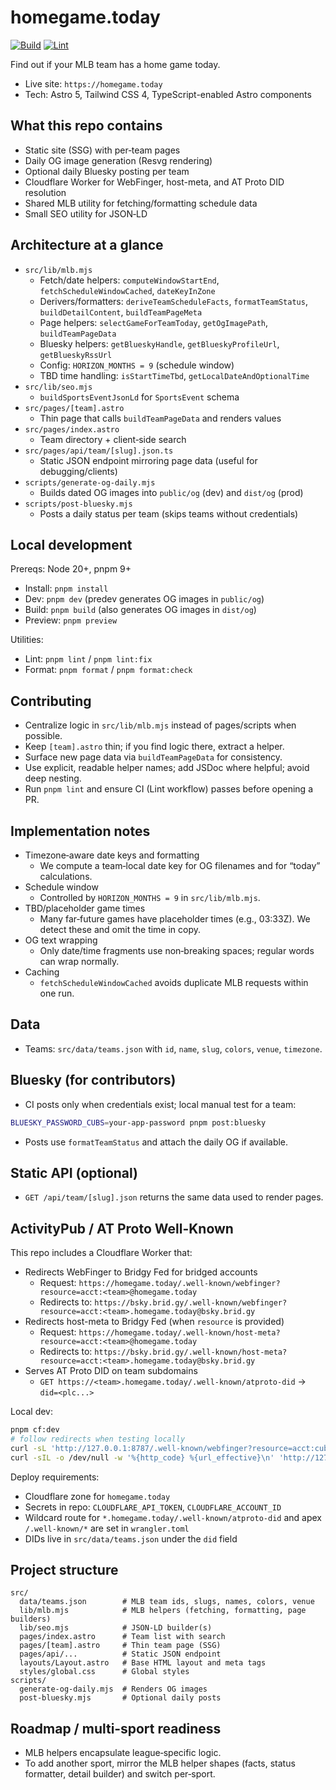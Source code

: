 # homegame.today

[![Build](https://github.com/nathangathright/homegame.today/actions/workflows/build.yml/badge.svg)](https://github.com/nathangathright/homegame.today/actions/workflows/build.yml)
[![Lint](https://github.com/nathangathright/homegame.today/actions/workflows/lint.yml/badge.svg)](https://github.com/nathangathright/homegame.today/actions/workflows/lint.yml)

Find out if your MLB team has a home game today.

- Live site: `https://homegame.today`
- Tech: Astro 5, Tailwind CSS 4, TypeScript-enabled Astro components

## What this repo contains

- Static site (SSG) with per‑team pages
- Daily OG image generation (Resvg rendering)
- Optional daily Bluesky posting per team
- Cloudflare Worker for WebFinger, host-meta, and AT Proto DID resolution
- Shared MLB utility for fetching/formatting schedule data
- Small SEO utility for JSON‑LD

## Architecture at a glance

- `src/lib/mlb.mjs`
  - Fetch/date helpers: `computeWindowStartEnd`, `fetchScheduleWindowCached`, `dateKeyInZone`
  - Derivers/formatters: `deriveTeamScheduleFacts`, `formatTeamStatus`, `buildDetailContent`, `buildTeamPageMeta`
  - Page helpers: `selectGameForTeamToday`, `getOgImagePath`, `buildTeamPageData`
  - Bluesky helpers: `getBlueskyHandle`, `getBlueskyProfileUrl`, `getBlueskyRssUrl`
  - Config: `HORIZON_MONTHS = 9` (schedule window)
  - TBD time handling: `isStartTimeTbd`, `getLocalDateAndOptionalTime`
- `src/lib/seo.mjs`
  - `buildSportsEventJsonLd` for `SportsEvent` schema
- `src/pages/[team].astro`
  - Thin page that calls `buildTeamPageData` and renders values
- `src/pages/index.astro`
  - Team directory + client‑side search
- `src/pages/api/team/[slug].json.ts`
  - Static JSON endpoint mirroring page data (useful for debugging/clients)
- `scripts/generate-og-daily.mjs`
  - Builds dated OG images into `public/og` (dev) and `dist/og` (prod)
- `scripts/post-bluesky.mjs`
  - Posts a daily status per team (skips teams without credentials)

## Local development

Prereqs: Node 20+, pnpm 9+

- Install: `pnpm install`
- Dev: `pnpm dev` (predev generates OG images in `public/og`)
- Build: `pnpm build` (also generates OG images in `dist/og`)
- Preview: `pnpm preview`

Utilities:

- Lint: `pnpm lint` / `pnpm lint:fix`
- Format: `pnpm format` / `pnpm format:check`

## Contributing

- Centralize logic in `src/lib/mlb.mjs` instead of pages/scripts when possible.
- Keep `[team].astro` thin; if you find logic there, extract a helper.
- Surface new page data via `buildTeamPageData` for consistency.
- Use explicit, readable helper names; add JSDoc where helpful; avoid deep nesting.
- Run `pnpm lint` and ensure CI (Lint workflow) passes before opening a PR.

## Implementation notes

- Timezone‑aware date keys and formatting
  - We compute a team‑local date key for OG filenames and for “today” calculations.
- Schedule window
  - Controlled by `HORIZON_MONTHS = 9` in `src/lib/mlb.mjs`.
- TBD/placeholder game times
  - Many far‑future games have placeholder times (e.g., 03:33Z). We detect these and omit the time in copy.
- OG text wrapping
  - Only date/time fragments use non‑breaking spaces; regular words can wrap normally.
- Caching
  - `fetchScheduleWindowCached` avoids duplicate MLB requests within one run.

## Data

- Teams: `src/data/teams.json` with `id`, `name`, `slug`, `colors`, `venue`, `timezone`.

## Bluesky (for contributors)

- CI posts only when credentials exist; local manual test for a team:
```bash
BLUESKY_PASSWORD_CUBS=your-app-password pnpm post:bluesky
```
- Posts use `formatTeamStatus` and attach the daily OG if available.

## Static API (optional)
- `GET /api/team/[slug].json` returns the same data used to render pages.

## ActivityPub / AT Proto Well-Known

This repo includes a Cloudflare Worker that:

- Redirects WebFinger to Bridgy Fed for bridged accounts
  - Request: `https://homegame.today/.well-known/webfinger?resource=acct:<team>@homegame.today`
  - Redirects to: `https://bsky.brid.gy/.well-known/webfinger?resource=acct:<team>.homegame.today@bsky.brid.gy`
- Redirects host-meta to Bridgy Fed (when `resource` is provided)
  - Request: `https://homegame.today/.well-known/host-meta?resource=acct:<team>@homegame.today`
  - Redirects to: `https://bsky.brid.gy/.well-known/host-meta?resource=acct:<team>.homegame.today@bsky.brid.gy`
- Serves AT Proto DID on team subdomains
  - `GET https://<team>.homegame.today/.well-known/atproto-did` → `did=<plc...>`

Local dev:

```bash
pnpm cf:dev
# follow redirects when testing locally
curl -sL 'http://127.0.0.1:8787/.well-known/webfinger?resource=acct:cubs@homegame.today' | jq .
curl -sIL -o /dev/null -w '%{http_code} %{url_effective}\n' 'http://127.0.0.1:8787/.well-known/host-meta?resource=acct:cubs@homegame.today'
```

Deploy requirements:

- Cloudflare zone for `homegame.today`
- Secrets in repo: `CLOUDFLARE_API_TOKEN`, `CLOUDFLARE_ACCOUNT_ID`
- Wildcard route for `*.homegame.today/.well-known/atproto-did` and apex `/.well-known/*` are set in `wrangler.toml`
- DIDs live in `src/data/teams.json` under the `did` field

## Project structure

```
src/
  data/teams.json        # MLB team ids, slugs, names, colors, venue
  lib/mlb.mjs            # MLB helpers (fetching, formatting, page builders)
  lib/seo.mjs            # JSON‑LD builder(s)
  pages/index.astro      # Team list with search
  pages/[team].astro     # Thin team page (SSG)
  pages/api/...          # Static JSON endpoint
  layouts/Layout.astro   # Base HTML layout and meta tags
  styles/global.css      # Global styles
scripts/
  generate-og-daily.mjs  # Renders OG images
  post-bluesky.mjs       # Optional daily posts
```

## Roadmap / multi‑sport readiness

- MLB helpers encapsulate league‑specific logic.
- To add another sport, mirror the MLB helper shapes (facts, status formatter, detail builder) and switch per‑sport.
